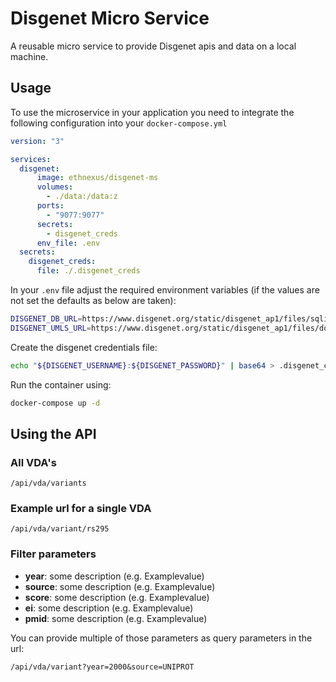 # Disgenet Micro Service

A reusable micro service to provide Disgenet apis and data on a local machine.

## Usage

To use the microservice in your application you need to integrate the following configuration into your `docker-compose.yml`

```yaml
version: "3"

services:
  disgenet:
      image: ethnexus/disgenet-ms
      volumes:
        - ./data:/data:z
      ports:
        - "9077:9077"
      secrets:
        - disgenet_creds
      env_file: .env
  secrets:
    disgenet_creds:
      file: ./.disgenet_creds
```

In your `.env` file adjust the required environment variables (if the values are not set the defaults as below are taken):

```bash
DISGENET_DB_URL=https://www.disgenet.org/static/disgenet_ap1/files/sqlite_downloads/current/disgenet_2020.db.gz
DISGENET_UMLS_URL=https://www.disgenet.org/static/disgenet_ap1/files/downloads/disease_mappings_to_attributes.tsv.gz
```

Create the disgenet credentials file:

```bash
echo "${DISGENET_USERNAME}:${DISGENET_PASSWORD}" | base64 > .disgenet_creds
```

Run the container using:

```bash
docker-compose up -d
```

## Using the API

### All VDA's
```
/api/vda/variants
```


### Example url for a single VDA 
```
/api/vda/variant/rs295
```

### Filter parameters

- **year**: some description (e.g. Examplevalue)
- **source**: some description (e.g. Examplevalue)
- **score**: some description (e.g. Examplevalue)
- **ei**: some description (e.g. Examplevalue)
- **pmid**: some description (e.g. Examplevalue)

You can provide multiple of those parameters as query parameters in the url:
```
/api/vda/variant?year=2000&source=UNIPROT
```

